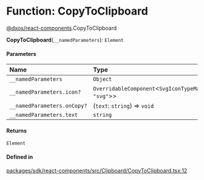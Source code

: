 # Function: CopyToClipboard

[@dxos/react-components](../modules/dxos_react_components.md).CopyToClipboard

**CopyToClipboard**(`__namedParameters`): `Element`

#### Parameters

| Name | Type |
| :------ | :------ |
| `__namedParameters` | `Object` |
| `__namedParameters.icon?` | `OverridableComponent`<`SvgIconTypeMap`<`unknown`, ``"svg"``\>\> |
| `__namedParameters.onCopy?` | (`text`: `string`) => `void` |
| `__namedParameters.text` | `string` |

#### Returns

`Element`

#### Defined in

[packages/sdk/react-components/src/Clipboard/CopyToClipboard.tsx:12](https://github.com/dxos/dxos/blob/main/packages/sdk/react-components/src/Clipboard/CopyToClipboard.tsx#L12)
